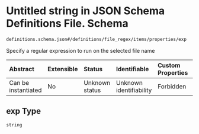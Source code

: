 # Untitled string in JSON Schema Definitions File.  Schema

```txt
definitions.schema.json#/definitions/file_regex/items/properties/exp
```

Specify a regular expression to run on the selected file name

| Abstract            | Extensible | Status         | Identifiable            | Custom Properties | Additional Properties | Access Restrictions | Defined In                                                                         |
| :------------------ | :--------- | :------------- | :---------------------- | :---------------- | :-------------------- | :------------------ | :--------------------------------------------------------------------------------- |
| Can be instantiated | No         | Unknown status | Unknown identifiability | Forbidden         | Allowed               | none                | [definitions.schema.json\*](../out/definitions.schema.json "open original schema") |

## exp Type

`string`
